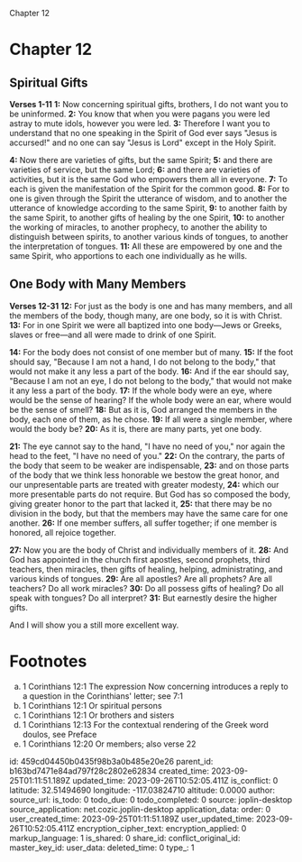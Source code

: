 Chapter 12

# Chapter 12
## Spiritual Gifts
**Verses 1-11**
**1:** Now concerning spiritual gifts, brothers, I do not want you to be uninformed.
**2:** You know that when you were pagans you were led astray to mute idols, however you were led.
**3:** Therefore I want you to understand that no one speaking in the Spirit of God ever says "Jesus is accursed!" and no one can say "Jesus is Lord" except in the Holy Spirit.

**4:** Now there are varieties of gifts, but the same Spirit;
**5:** and there are varieties of service, but the same Lord;
**6:** and there are varieties of activities, but it is the same God who empowers them all in everyone.
**7:** To each is given the manifestation of the Spirit for the common good.
**8:** For to one is given through the Spirit the utterance of wisdom, and to another the utterance of knowledge according to the same Spirit,
**9:** to another faith by the same Spirit, to another gifts of healing by the one Spirit,
**10:** to another the working of miracles, to another prophecy, to another the ability to distinguish between spirits, to another various kinds of tongues, to another the interpretation of tongues.
**11:** All these are empowered by one and the same Spirit, who apportions to each one individually as he wills.

## One Body with Many Members
**Verses 12-31**
**12:** For just as the body is one and has many members, and all the members of the body, though many, are one body, so it is with Christ.
**13:** For in one Spirit we were all baptized into one body—Jews or Greeks, slaves or free—and all were made to drink of one Spirit.

**14:** For the body does not consist of one member but of many.
**15:** If the foot should say, "Because I am not a hand, I do not belong to the body," that would not make it any less a part of the body.
**16:** And if the ear should say, "Because I am not an eye, I do not belong to the body," that would not make it any less a part of the body.
**17:** If the whole body were an eye, where would be the sense of hearing? If the whole body were an ear, where would be the sense of smell?
**18:** But as it is, God arranged the members in the body, each one of them, as he chose.
**19:** If all were a single member, where would the body be?
**20:** As it is, there are many parts, yet one body.

**21:** The eye cannot say to the hand, "I have no need of you," nor again the head to the feet, "I have no need of you."
**22:** On the contrary, the parts of the body that seem to be weaker are indispensable,
**23:** and on those parts of the body that we think less honorable we bestow the great honor, and our unpresentable parts are treated with greater modesty,
**24:** which our more presentable parts do not require. But God has so composed the body, giving greater honor to the part that lacked it,
**25:** that there may be no division in the body, but that the members may have the same care for one another.
**26:** If one member suffers, all suffer together; if one member is honored, all rejoice together.

**27:** Now you are the body of Christ and individually members of it.
**28:** And God has appointed in the church first apostles, second prophets, third teachers, then miracles, then gifts of healing, helping, administrating, and various kinds of tongues.
**29:** Are all apostles? Are all prophets? Are all teachers? Do all work miracles?
**30:** Do all possess gifts of healing? Do all speak with tongues? Do all interpret?
**31:** But earnestly desire the higher gifts.

And I will show you a still more excellent way.

# Footnotes
<ol type='a'>
	<li>1 Corinthians 12:1 The expression Now concerning introduces a reply to a question in the Corinthians&#x27; letter; see 7:1</li>
	<li>1 Corinthians 12:1 Or spiritual persons</li>
	<li>1 Corinthians 12:1 Or brothers and sisters</li>
	<li>1 Corinthians 12:13 For the contextual rendering of the Greek word doulos, see Preface</li>
	<li>1 Corinthians 12:20 Or members; also verse 22</li>
</ol>


id: 459cd04450b0435f98b3a0b485e20e26
parent_id: b163bd7471e84ad797f28c2802e62834
created_time: 2023-09-25T01:11:51.189Z
updated_time: 2023-09-26T10:52:05.411Z
is_conflict: 0
latitude: 32.51494690
longitude: -117.03824710
altitude: 0.0000
author: 
source_url: 
is_todo: 0
todo_due: 0
todo_completed: 0
source: joplin-desktop
source_application: net.cozic.joplin-desktop
application_data: 
order: 0
user_created_time: 2023-09-25T01:11:51.189Z
user_updated_time: 2023-09-26T10:52:05.411Z
encryption_cipher_text: 
encryption_applied: 0
markup_language: 1
is_shared: 0
share_id: 
conflict_original_id: 
master_key_id: 
user_data: 
deleted_time: 0
type_: 1